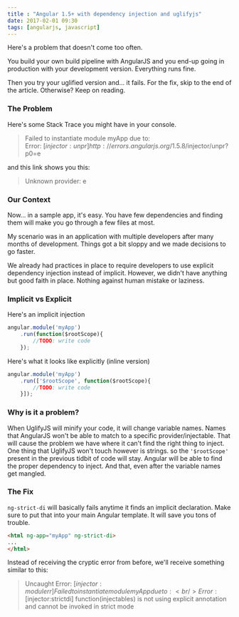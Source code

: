 ```yaml
---
title : "Angular 1.5+ with dependency injection and uglifyjs"
date: 2017-02-01 09:30
tags: [angularjs, javascript]
---
```


Here's a problem that doesn't come too often.

You build your own build pipeline with AngularJS and you end-up going in production with your development version. Everything runs fine.

Then you try your uglified version and... it fails. For the fix, skip to the end of the article. Otherwise? Keep on reading.

### The Problem

Here's some Stack Trace you might have in your console.

> Failed to instantiate module myApp due to: <br/>
> Error: [$injector:unpr]  http://errors.angularjs.org/1.5.8/$injector/unpr?p0=e

and this link shows you this:

> Unknown provider: e

### Our Context

Now... in a sample app, it's easy. You have few dependencies and finding them will make you go through a few files at most.

My scenario was in an application with multiple developers after many months of development. Things got a bit sloppy and we made decisions to go faster.

We already had practices in place to require developers to use explicit dependency injection instead of implicit. However, we didn't have anything but good faith in place. Nothing against human mistake or laziness.

### Implicit vs Explicit

Here's an implicit injection

```javascript
angular.module('myApp')
    .run(function($rootScope){
        //TODO: write code
    });
```

Here's what it looks like explicitly (inline version)

```javascript
angular.module('myApp')
    .run(['$rootScope', function($rootScope){
        //TODO: write code
    }]);
```

### Why is it a problem?

When UglifyJS will minify your code, it will change variable names. Names that AngularJS won't be able to match to a specific provider/injectable. That will cause the problem we have where it can't find the right thing to inject. One thing that UglifyJS won't touch however is strings. so the `'$rootScope'` present in the previous tidbit of code will stay. Angular will be able to find the proper dependency to inject. And that, even after the variable names get mangled.

### The Fix

`ng-strict-di` will basically fails anytime it finds an implicit declaration. Make sure to put that into your main Angular template. It will save you tons of trouble.

```html
<html ng-app="myApp" ng-strict-di>
...
</html>
```

Instead of receiving the cryptic error from before, we'll receive something similar to this:

> Uncaught Error: [$injector:modulerr] Failed to instantiate module myApp due to:<br/>
Error: [$injector:strictdi] function(injectables) is not using explicit annotation and cannot be invoked in strict mode

